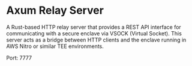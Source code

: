 # Axum Relay Server

A Rust-based HTTP relay server that provides a REST API interface for communicating with a secure enclave via VSOCK (Virtual Socket). This server acts as a bridge between HTTP clients and the enclave running in AWS Nitro or similar TEE environments.

Port: 7777
